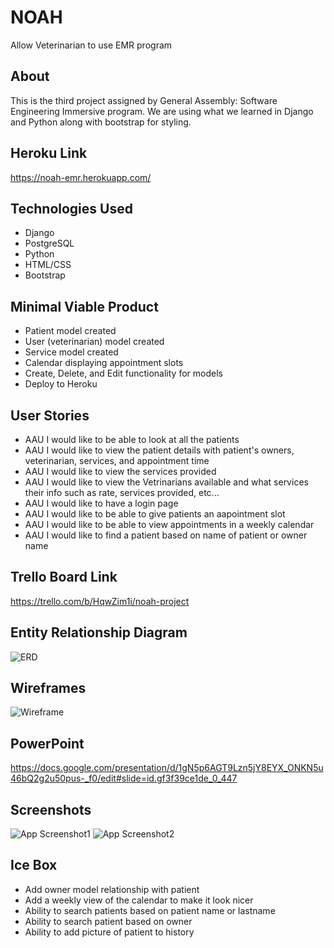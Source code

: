 # NOAH

Allow Veterinarian to use EMR program

## About

This is the third project assigned by General Assembly: Software Engineering Immersive program. We are using what we learned in Django and Python along with bootstrap for styling.

## Heroku Link

https://noah-emr.herokuapp.com/

## Technologies Used

* Django
* PostgreSQL
* Python
* HTML/CSS
* Bootstrap


## Minimal Viable Product

* Patient model created
* User (veterinarian) model created
* Service model created
* Calendar displaying appointment slots
* Create, Delete, and Edit functionality for models
* Deploy to Heroku

## User Stories

* AAU I would like to be able to look at all the patients
* AAU I would like to view the patient details with patient's owners, veterinarian, services, and appointment time
* AAU I would like to view the services provided
* AAU I would like to view the Vetrinarians available and what services their info such as rate, services provided, etc...
* AAU I would like to have a login page
* AAU I would like to be able to give patients an aapointment slot
* AAU I would like to be able to view appointments in a weekly calendar
* AAU I would like to find a patient based on name of patient or owner name

## Trello Board Link

https://trello.com/b/HqwZim1i/noah-project

## Entity Relationship Diagram

![ERD](https://i.imgur.com/JOmHH07.png)

## Wireframes

![Wireframe](https://i.imgur.com/UxqDw4N.png)

## PowerPoint

https://docs.google.com/presentation/d/1gN5p6AGT9Lzn5jY8EYX_ONKN5u46bQ2g2u50pus-_f0/edit#slide=id.gf3f39ce1de_0_447

## Screenshots

![App Screenshot1](https://i.imgur.com/OhoOUJg.png)
![App Screenshot2](https://i.imgur.com/M509dOO.png)

## Ice Box

* Add owner model relationship with patient
* Add a weekly view of the calendar to make it look nicer
* Ability to search patients based on patient name or lastname
* Ability to search patient based on owner
* Ability to add picture of patient to history
